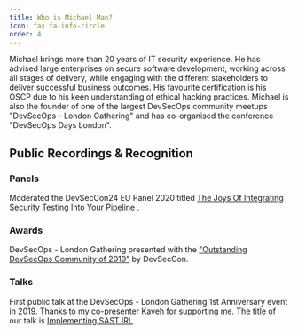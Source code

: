 ```yaml
---
title: Who is Michael Man?
icon: fas fa-info-circle
order: 4
---
```


Michael brings more than 20 years of IT security experience. He has advised large enterprises on secure software development, working across all stages of delivery, while engaging with the different stakeholders to deliver successful business outcomes. His favourite certification is his OSCP due to his keen understanding of ethical hacking practices. Michael is also the founder of one of the largest DevSecOps community meetups "DevSecOps - London Gathering" and has co-organised the conference "DevSecOps Days London".

## Public Recordings & Recognition
### Panels
Moderated the DevSecCon24 EU Panel 2020 titled [The Joys Of Integrating Security Testing Into Your Pipeline ](https://youtu.be/rSGFpAU4RwU).
### Awards
DevSecOps - London Gathering presented with the ["Outstanding DevSecOps Community of 2019"](https://www.devseccon.com/blog/devsecops-leadership-awards-winners) by DevSecCon.
### Talks
First public talk at the DevSecOps - London Gathering 1st Anniversary event in 2019. Thanks to my co-presenter Kaveh for supporting me. The title of our talk is [Implementing SAST IRL](https://youtu.be/SQJ9HsjC9qM).

